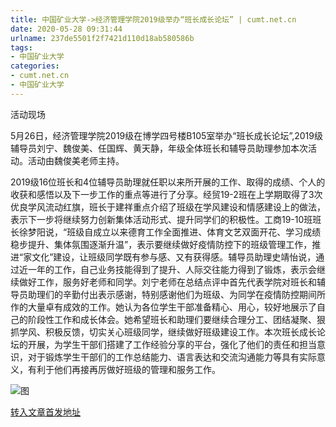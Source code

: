 ```yaml
---
title: 中国矿业大学->经济管理学院2019级举办“班长成长论坛” | cumt.net.cn
date: 2020-05-28 09:31:44
urlname: 237de5501f2f7421d110d18ab580586b
tags: 
- 中国矿业大学
categories:
- cumt.net.cn
- 中国矿业大学
---
```

活动现场

5月26日，经济管理学院2019级在博学四号楼B105室举办“班长成长论坛”,2019级辅导员刘宁、魏俊美、任国辉、黄天静，年级全体班长和辅导员助理参加本次活动。活动由魏俊美老师主持。

2019级16位班长和4位辅导员助理就任职以来所开展的工作、取得的成绩、个人的收获和感悟以及下一步工作的重点等进行了分享。经贸19-2班在上学期取得了3次优良学风流动红旗，班长于建祥重点介绍了班级在学风建设和情感建设上的做法，表示下一步将继续努力创新集体活动形式、提升同学们的积极性。工商19-10班班长徐梦阳说，“班级自成立以来德育工作全面推进、体育文艺双面开花、学习成绩稳步提升、集体氛围逐渐升温”，表示要继续做好疫情防控下的班级管理工作，推进“家文化”建设，让班级同学既有参与感、又有获得感。辅导员助理史靖怡说，通过近一年的工作，自己业务技能得到了提升、人际交往能力得到了锻炼，表示会继续做好工作，服务好老师和同学。刘宁老师在总结点评中首先代表学院对班长和辅导员助理们的辛勤付出表示感谢，特别感谢他们为班级、为同学在疫情防控期间所作的大量卓有成效的工作。她认为各位学生干部准备精心、用心，较好地展示了自己的阶段性工作和成长体会。她希望班长和助理们要继续合理分工、团结凝聚、狠抓学风、积极反馈，切实关心班级同学，继续做好班级建设工作。本次班长成长论坛的开展，为学生干部们搭建了工作经验分享的平台，强化了他们的责任和担当意识，对于锻炼学生干部们的工作总结能力、语言表达和交流沟通能力等具有实际意义，有利于他们再接再厉做好班级的管理和服务工作。

![图](http://xwzx.cumt.edu.cn/_upload/article/images/89/27/bfb784964b0093a9e90e4e87d9c7/389bbe7a-0847-4a15-821e-db7e718bfad2.jpg)

[转入文章首发地址](http://xwzx.cumt.edu.cn/a6/4a/c523a566858/page.htm)